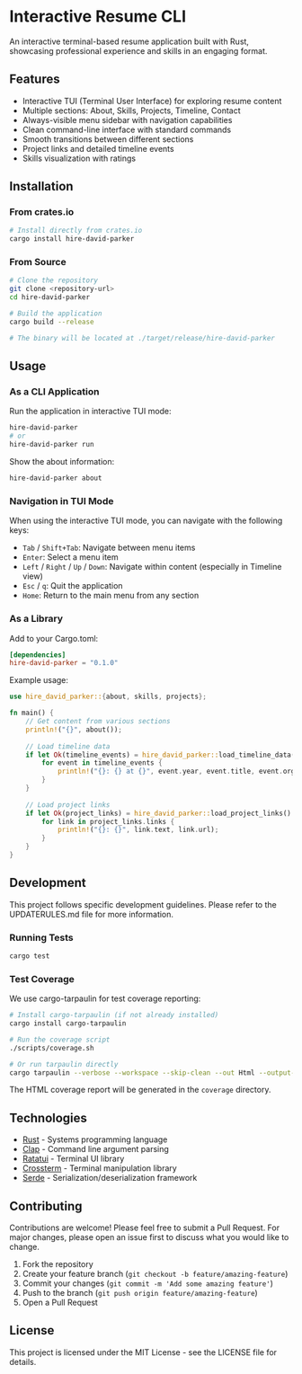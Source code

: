 # Interactive Resume CLI

An interactive terminal-based resume application built with Rust, showcasing professional experience and skills in an engaging format.

## Features

- Interactive TUI (Terminal User Interface) for exploring resume content
- Multiple sections: About, Skills, Projects, Timeline, Contact
- Always-visible menu sidebar with navigation capabilities
- Clean command-line interface with standard commands
- Smooth transitions between different sections
- Project links and detailed timeline events
- Skills visualization with ratings

## Installation

### From crates.io

```bash
# Install directly from crates.io
cargo install hire-david-parker
```

### From Source

```bash
# Clone the repository
git clone <repository-url>
cd hire-david-parker

# Build the application
cargo build --release

# The binary will be located at ./target/release/hire-david-parker
```

## Usage

### As a CLI Application

Run the application in interactive TUI mode:

```bash
hire-david-parker
# or
hire-david-parker run
```

Show the about information:

```bash
hire-david-parker about
```

### Navigation in TUI Mode

When using the interactive TUI mode, you can navigate with the following keys:

- `Tab` / `Shift+Tab`: Navigate between menu items
- `Enter`: Select a menu item
- `Left` / `Right` / `Up` / `Down`: Navigate within content (especially in Timeline view)
- `Esc` / `q`: Quit the application
- `Home`: Return to the main menu from any section

### As a Library

Add to your Cargo.toml:

```toml
[dependencies]
hire-david-parker = "0.1.0"
```

Example usage:

```rust
use hire_david_parker::{about, skills, projects};

fn main() {
    // Get content from various sections
    println!("{}", about());
    
    // Load timeline data
    if let Ok(timeline_events) = hire_david_parker::load_timeline_data() {
        for event in timeline_events {
            println!("{}: {} at {}", event.year, event.title, event.organization);
        }
    }
    
    // Load project links
    if let Ok(project_links) = hire_david_parker::load_project_links() {
        for link in project_links.links {
            println!("{}: {}", link.text, link.url);
        }
    }
}
```

## Development

This project follows specific development guidelines. Please refer to the UPDATERULES.md file for more information.

### Running Tests

```bash
cargo test
```

### Test Coverage

We use cargo-tarpaulin for test coverage reporting:

```bash
# Install cargo-tarpaulin (if not already installed)
cargo install cargo-tarpaulin

# Run the coverage script
./scripts/coverage.sh

# Or run tarpaulin directly
cargo tarpaulin --verbose --workspace --skip-clean --out Html --output-dir coverage
```

The HTML coverage report will be generated in the `coverage` directory.

## Technologies

- [Rust](https://www.rust-lang.org/) - Systems programming language
- [Clap](https://github.com/clap-rs/clap) - Command line argument parsing
- [Ratatui](https://github.com/ratatui-org/ratatui) - Terminal UI library
- [Crossterm](https://github.com/crossterm-rs/crossterm) - Terminal manipulation library
- [Serde](https://serde.rs/) - Serialization/deserialization framework

## Contributing

Contributions are welcome! Please feel free to submit a Pull Request. For major changes, please open an issue first to discuss what you would like to change.

1. Fork the repository
2. Create your feature branch (`git checkout -b feature/amazing-feature`)
3. Commit your changes (`git commit -m 'Add some amazing feature'`)
4. Push to the branch (`git push origin feature/amazing-feature`)
5. Open a Pull Request

## License

This project is licensed under the MIT License - see the LICENSE file for details.